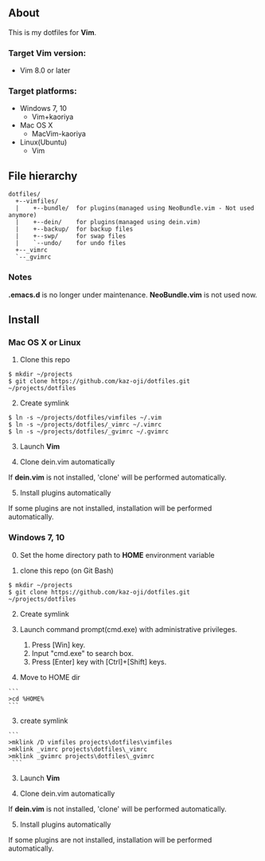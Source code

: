 ## About

This is my dotfiles for **Vim**.

### Target Vim version:
- Vim 8.0 or later

### Target platforms:
- Windows 7, 10
  - Vim+kaoriya
- Mac OS X
  - MacVim-kaoriya
- Linux(Ubuntu)
  - Vim

## File hierarchy

```
dotfiles/
  +--vimfiles/
  |    +--bundle/  for plugins(managed using NeoBundle.vim - Not used anymore)
  |    +--dein/    for plugins(managed using dein.vim)
  |    +--backup/  for backup files
  |    +--swp/     for swap files
  |    `--undo/    for undo files
  +--_vimrc
  `--_gvimrc
```

### Notes

**.emacs.d** is no longer under maintenance.
**NeoBundle.vim** is not used now.


## Install

### Mac OS X or Linux

1. Clone this repo
  ```
  $ mkdir ~/projects
  $ git clone https://github.com/kaz-oji/dotfiles.git ~/projects/dotfiles
  ```

2. Create symlink
  ```
  $ ln -s ~/projects/dotfiles/vimfiles ~/.vim
  $ ln -s ~/projects/dotfiles/_vimrc ~/.vimrc
  $ ln -s ~/projects/dotfiles/_gvimrc ~/.gvimrc
  ```

3. Launch **Vim**

4. Clone dein.vim automatically

  If **dein.vim** is not installed, 'clone' will be performed automatically.

5. Install plugins automatically

  If some plugins are not installed, installation will be performed automatically.

### Windows 7, 10

0. Set the home directory path to **HOME** environment variable

1. clone this repo (on Git Bash)

  ```
  $ mkdir ~/projects
  $ git clone https://github.com/kaz-oji/dotfiles.git ~/projects/dotfiles
  ```

2. Create symlink
  1. Launch command prompt(cmd.exe) with administrative privileges.
     1. Press [Win] key.
     2. Input "cmd.exe" to search box.
     3. Press [Enter] key with [Ctrl]+[Shift] keys.

  2. Move to HOME dir

    ```
    >cd %HOME%
    ```
  3. create symlink

    ```
    >mklink /D vimfiles projects\dotfiles\vimfiles
    >mklink _vimrc projects\dotfiles\_vimrc
    >mklink _gvimrc projects\dotfiles\_gvimrc
     ```

3. Launch **Vim**

4. Clone dein.vim automatically

  If **dein.vim** is not installed, 'clone' will be performed automatically.

5. Install plugins automatically

  If some plugins are not installed, installation will be performed automatically.

